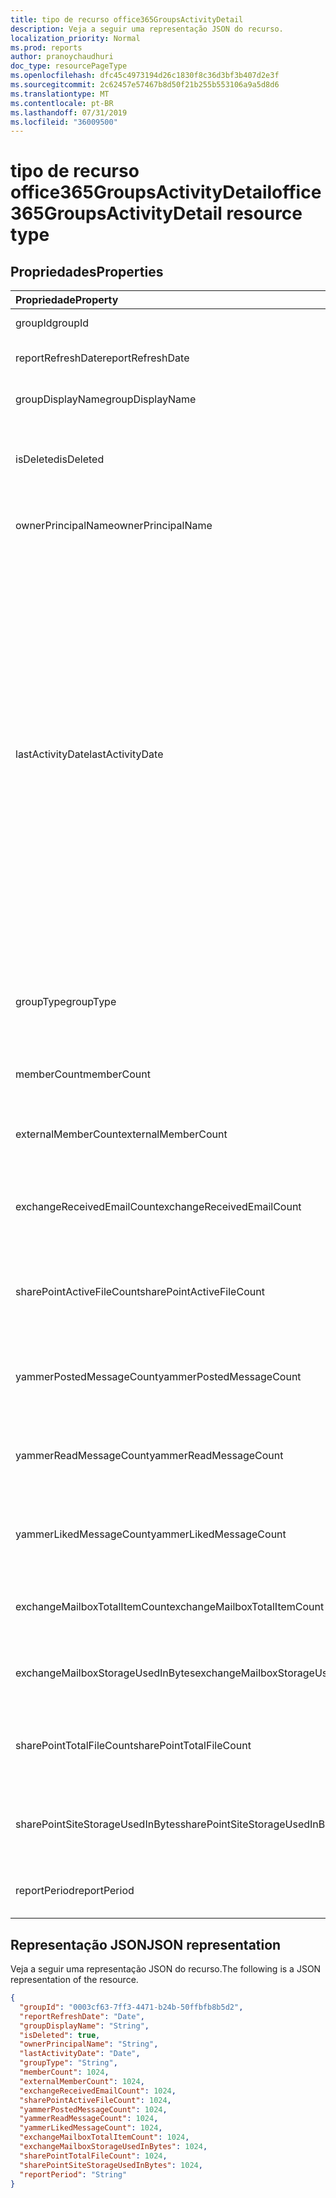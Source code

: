 ```yaml
---
title: tipo de recurso office365GroupsActivityDetail
description: Veja a seguir uma representação JSON do recurso.
localization_priority: Normal
ms.prod: reports
author: pranoychaudhuri
doc_type: resourcePageType
ms.openlocfilehash: dfc45c4973194d26c1830f8c36d3bf3b407d2e3f
ms.sourcegitcommit: 2c62457e57467b8d50f21b255b553106a9a5d8d6
ms.translationtype: MT
ms.contentlocale: pt-BR
ms.lasthandoff: 07/31/2019
ms.locfileid: "36009500"
---
```

# <a name="office365groupsactivitydetail-resource-type"></a><span data-ttu-id="48096-103">tipo de recurso office365GroupsActivityDetail</span><span class="sxs-lookup"><span data-stu-id="48096-103">office365GroupsActivityDetail resource type</span></span>

## <a name="properties"></a><span data-ttu-id="48096-104">Propriedades</span><span class="sxs-lookup"><span data-stu-id="48096-104">Properties</span></span>

| <span data-ttu-id="48096-105">Propriedade</span><span class="sxs-lookup"><span data-stu-id="48096-105">Property</span></span>                          | <span data-ttu-id="48096-106">Tipo</span><span class="sxs-lookup"><span data-stu-id="48096-106">Type</span></span>    | <span data-ttu-id="48096-107">Descrição</span><span class="sxs-lookup"><span data-stu-id="48096-107">Description</span></span>                              |
| :-------------------------------- | :------ | ---------------------------------------- |
| <span data-ttu-id="48096-108">groupId</span><span class="sxs-lookup"><span data-stu-id="48096-108">groupId</span></span>                           | <span data-ttu-id="48096-109">Cadeia de caracteres</span><span class="sxs-lookup"><span data-stu-id="48096-109">String</span></span>  | <span data-ttu-id="48096-110">A ID do grupo.</span><span class="sxs-lookup"><span data-stu-id="48096-110">The group id.</span></span>          |
| <span data-ttu-id="48096-111">reportRefreshDate</span><span class="sxs-lookup"><span data-stu-id="48096-111">reportRefreshDate</span></span>                 | <span data-ttu-id="48096-112">Data</span><span class="sxs-lookup"><span data-stu-id="48096-112">Date</span></span>    | <span data-ttu-id="48096-113">A última data do conteúdo.</span><span class="sxs-lookup"><span data-stu-id="48096-113">The latest date of the content.</span></span>          |
| <span data-ttu-id="48096-114">groupDisplayName</span><span class="sxs-lookup"><span data-stu-id="48096-114">groupDisplayName</span></span>                  | <span data-ttu-id="48096-115">String</span><span class="sxs-lookup"><span data-stu-id="48096-115">String</span></span>  | <span data-ttu-id="48096-116">O nome de exibição do grupo.</span><span class="sxs-lookup"><span data-stu-id="48096-116">The display name of the group.</span></span>           |
| <span data-ttu-id="48096-117">isDeleted</span><span class="sxs-lookup"><span data-stu-id="48096-117">isDeleted</span></span>                         | <span data-ttu-id="48096-118">Booliano</span><span class="sxs-lookup"><span data-stu-id="48096-118">Boolean</span></span> | <span data-ttu-id="48096-119">Se este usuário foi excluído ou excluído por software.</span><span class="sxs-lookup"><span data-stu-id="48096-119">Whether this user has been deleted or soft deleted.</span></span> |
| <span data-ttu-id="48096-120">ownerPrincipalName</span><span class="sxs-lookup"><span data-stu-id="48096-120">ownerPrincipalName</span></span>                | <span data-ttu-id="48096-121">String</span><span class="sxs-lookup"><span data-stu-id="48096-121">String</span></span>  | <span data-ttu-id="48096-122">O nome principal do proprietário do grupo.</span><span class="sxs-lookup"><span data-stu-id="48096-122">The group owner principal name.</span></span>          |
| <span data-ttu-id="48096-123">lastActivityDate</span><span class="sxs-lookup"><span data-stu-id="48096-123">lastActivityDate</span></span>                  | <span data-ttu-id="48096-124">Data</span><span class="sxs-lookup"><span data-stu-id="48096-124">Date</span></span>    | <span data-ttu-id="48096-125">A data da última atividade dos seguintes cenários: caixa de correio de grupo recebidas emails; arquivos de usuário exibidos, editados, compartilhados ou sincronizados na biblioteca de documentos do SharePoint; páginas do SharePoint exibidas pelo usuário; mensagens postadas, lidas ou curtidas pelo usuário em grupos do Yammer.</span><span class="sxs-lookup"><span data-stu-id="48096-125">The last activity date for the following scenarios:  group mailbox received email; user viewed, edited, shared, or synced files in SharePoint document library; user viewed SharePoint pages; user posted, read, or liked messages in Yammer groups.</span></span> |
| <span data-ttu-id="48096-126">groupType</span><span class="sxs-lookup"><span data-stu-id="48096-126">groupType</span></span>                         | <span data-ttu-id="48096-127">String</span><span class="sxs-lookup"><span data-stu-id="48096-127">String</span></span>  | <span data-ttu-id="48096-128">O tipo de grupo.</span><span class="sxs-lookup"><span data-stu-id="48096-128">The group type.</span></span> <span data-ttu-id="48096-129">Os valores possíveis são: **Public** ou **Private**.</span><span class="sxs-lookup"><span data-stu-id="48096-129">Possible values are: **Public** or **Private**.</span></span> |
| <span data-ttu-id="48096-130">memberCount</span><span class="sxs-lookup"><span data-stu-id="48096-130">memberCount</span></span>                       | <span data-ttu-id="48096-131">Int64</span><span class="sxs-lookup"><span data-stu-id="48096-131">Int64</span></span>   | <span data-ttu-id="48096-132">A contagem de membros do grupo.</span><span class="sxs-lookup"><span data-stu-id="48096-132">The group member count.</span></span>                  |
| <span data-ttu-id="48096-133">externalMemberCount</span><span class="sxs-lookup"><span data-stu-id="48096-133">externalMemberCount</span></span>               | <span data-ttu-id="48096-134">Int64</span><span class="sxs-lookup"><span data-stu-id="48096-134">Int64</span></span>   | <span data-ttu-id="48096-135">A contagem de membros externos de grupo.</span><span class="sxs-lookup"><span data-stu-id="48096-135">The group external member count.</span></span>         |
| <span data-ttu-id="48096-136">exchangeReceivedEmailCount</span><span class="sxs-lookup"><span data-stu-id="48096-136">exchangeReceivedEmailCount</span></span>        | <span data-ttu-id="48096-137">Int64</span><span class="sxs-lookup"><span data-stu-id="48096-137">Int64</span></span>   | <span data-ttu-id="48096-138">O número de emails que a caixa de correio de grupo recebeu.</span><span class="sxs-lookup"><span data-stu-id="48096-138">The number of email that the group mailbox received.</span></span> |
| <span data-ttu-id="48096-139">sharePointActiveFileCount</span><span class="sxs-lookup"><span data-stu-id="48096-139">sharePointActiveFileCount</span></span>         | <span data-ttu-id="48096-140">Int64</span><span class="sxs-lookup"><span data-stu-id="48096-140">Int64</span></span>   | <span data-ttu-id="48096-141">O número de arquivos ativos no site de grupo do SharePoint.</span><span class="sxs-lookup"><span data-stu-id="48096-141">The number of active files in SharePoint Group site.</span></span> |
| <span data-ttu-id="48096-142">yammerPostedMessageCount</span><span class="sxs-lookup"><span data-stu-id="48096-142">yammerPostedMessageCount</span></span>          | <span data-ttu-id="48096-143">Int64</span><span class="sxs-lookup"><span data-stu-id="48096-143">Int64</span></span>   | <span data-ttu-id="48096-144">O número de mensagens postadas nos grupos do Yammer.</span><span class="sxs-lookup"><span data-stu-id="48096-144">The number of messages posted to Yammer groups.</span></span> |
| <span data-ttu-id="48096-145">yammerReadMessageCount</span><span class="sxs-lookup"><span data-stu-id="48096-145">yammerReadMessageCount</span></span>            | <span data-ttu-id="48096-146">Int64</span><span class="sxs-lookup"><span data-stu-id="48096-146">Int64</span></span>   | <span data-ttu-id="48096-147">O número de mensagens lidas nos grupos do Yammer.</span><span class="sxs-lookup"><span data-stu-id="48096-147">The number of messages read in Yammer groups.</span></span> |
| <span data-ttu-id="48096-148">yammerLikedMessageCount</span><span class="sxs-lookup"><span data-stu-id="48096-148">yammerLikedMessageCount</span></span>           | <span data-ttu-id="48096-149">Int64</span><span class="sxs-lookup"><span data-stu-id="48096-149">Int64</span></span>   | <span data-ttu-id="48096-150">O número de mensagens curtidas em grupos do Yammer.</span><span class="sxs-lookup"><span data-stu-id="48096-150">The number of messages liked in Yammer groups.</span></span> |
| <span data-ttu-id="48096-151">exchangeMailboxTotalItemCount</span><span class="sxs-lookup"><span data-stu-id="48096-151">exchangeMailboxTotalItemCount</span></span>     | <span data-ttu-id="48096-152">Int64</span><span class="sxs-lookup"><span data-stu-id="48096-152">Int64</span></span>   | <span data-ttu-id="48096-153">O número de itens na caixa de correio do grupo.</span><span class="sxs-lookup"><span data-stu-id="48096-153">The number of items in the group mailbox.</span></span> |
| <span data-ttu-id="48096-154">exchangeMailboxStorageUsedInBytes</span><span class="sxs-lookup"><span data-stu-id="48096-154">exchangeMailboxStorageUsedInBytes</span></span> | <span data-ttu-id="48096-155">Int64</span><span class="sxs-lookup"><span data-stu-id="48096-155">Int64</span></span>   | <span data-ttu-id="48096-156">O armazenamento usado da caixa de correio do grupo.</span><span class="sxs-lookup"><span data-stu-id="48096-156">The storage used of the group mailbox.</span></span>   |
| <span data-ttu-id="48096-157">sharePointTotalFileCount</span><span class="sxs-lookup"><span data-stu-id="48096-157">sharePointTotalFileCount</span></span>          | <span data-ttu-id="48096-158">Int64</span><span class="sxs-lookup"><span data-stu-id="48096-158">Int64</span></span>   | <span data-ttu-id="48096-159">O número total de arquivos no site de grupo do SharePoint.</span><span class="sxs-lookup"><span data-stu-id="48096-159">The total number of files in SharePoint Group site.</span></span> |
| <span data-ttu-id="48096-160">sharePointSiteStorageUsedInBytes</span><span class="sxs-lookup"><span data-stu-id="48096-160">sharePointSiteStorageUsedInBytes</span></span>  | <span data-ttu-id="48096-161">Int64</span><span class="sxs-lookup"><span data-stu-id="48096-161">Int64</span></span>   | <span data-ttu-id="48096-162">O armazenamento usado pelo site de grupo do SharePoint.</span><span class="sxs-lookup"><span data-stu-id="48096-162">The storage used by SharePoint Group site.</span></span> |
| <span data-ttu-id="48096-163">reportPeriod</span><span class="sxs-lookup"><span data-stu-id="48096-163">reportPeriod</span></span>                      | <span data-ttu-id="48096-164">String</span><span class="sxs-lookup"><span data-stu-id="48096-164">String</span></span>  | <span data-ttu-id="48096-165">O número de dias que o relatório cobre.</span><span class="sxs-lookup"><span data-stu-id="48096-165">The number of days the report covers.</span></span>    |

## <a name="json-representation"></a><span data-ttu-id="48096-166">Representação JSON</span><span class="sxs-lookup"><span data-stu-id="48096-166">JSON representation</span></span>

<span data-ttu-id="48096-167">Veja a seguir uma representação JSON do recurso.</span><span class="sxs-lookup"><span data-stu-id="48096-167">The following is a JSON representation of the resource.</span></span>

<!-- {
  "blockType": "resource",
  "@odata.type": "microsoft.graph.office365GroupsActivityDetail"
} -->

```json
{
  "groupId": "0003cf63-7ff3-4471-b24b-50ffbfb8b5d2",
  "reportRefreshDate": "Date", 
  "groupDisplayName": "String", 
  "isDeleted": true, 
  "ownerPrincipalName": "String", 
  "lastActivityDate": "Date", 
  "groupType": "String", 
  "memberCount": 1024, 
  "externalMemberCount": 1024, 
  "exchangeReceivedEmailCount": 1024, 
  "sharePointActiveFileCount": 1024, 
  "yammerPostedMessageCount": 1024, 
  "yammerReadMessageCount": 1024, 
  "yammerLikedMessageCount": 1024, 
  "exchangeMailboxTotalItemCount": 1024, 
  "exchangeMailboxStorageUsedInBytes": 1024, 
  "sharePointTotalFileCount": 1024, 
  "sharePointSiteStorageUsedInBytes": 1024, 
  "reportPeriod": "String"
}
```
